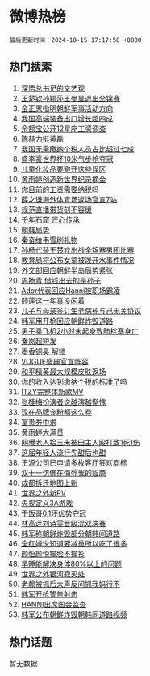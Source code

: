 # 微博热榜

`最后更新时间：2024-10-15 17:17:58 +0800`

## 热门搜索

1. [深悟总书记的文艺观](https://m.weibo.cn/search?containerid=100103type%3D1%26t%3D10%26q%3D%23%E6%B7%B1%E6%82%9F%E6%80%BB%E4%B9%A6%E8%AE%B0%E7%9A%84%E6%96%87%E8%89%BA%E8%A7%82%23&stream_entry_id=51&isnewpage=1&extparam=seat%3D1%26cate%3D10103%26q%3D%2523%25E6%25B7%25B1%25E6%2582%259F%25E6%2580%25BB%25E4%25B9%25A6%25E8%25AE%25B0%25E7%259A%2584%25E6%2596%2587%25E8%2589%25BA%25E8%25A7%2582%2523%26dgr%3D0%26filter_type%3Drealtimehot%26stream_entry_id%3D51%26c_type%3D51%26pos%3D0%26display_time%3D1728983877%26pre_seqid%3D17289838775880380707409)
1. [王楚钦孙颖莎王曼昱退出全锦赛](https://m.weibo.cn/search?containerid=100103type%3D1%26t%3D10%26q%3D%23%E7%8E%8B%E6%A5%9A%E9%92%A6%E5%AD%99%E9%A2%96%E8%8E%8E%E7%8E%8B%E6%9B%BC%E6%98%B1%E9%80%80%E5%87%BA%E5%85%A8%E9%94%A6%E8%B5%9B%23&stream_entry_id=31&isnewpage=1&extparam=seat%3D1%26cate%3D5001%26pos%3D0%26realpos%3D1%26stream_entry_id%3D31%26lcate%3D5001%26q%3D%2523%25E7%258E%258B%25E6%25A5%259A%25E9%2592%25A6%25E5%25AD%2599%25E9%25A2%2596%25E8%258E%258E%25E7%258E%258B%25E6%259B%25BC%25E6%2598%25B1%25E9%2580%2580%25E5%2587%25BA%25E5%2585%25A8%25E9%2594%25A6%25E8%25B5%259B%2523%26dgr%3D0%26filter_type%3Drealtimehot%26band_rank%3D1%26c_type%3D31%26flag%3D1%26display_time%3D1728983877%26pre_seqid%3D17289838775880380707409)
1. [金正恩指明朝鲜军事活动方向](https://m.weibo.cn/search?containerid=100103type%3D1%26t%3D10%26q%3D%23%E9%87%91%E6%AD%A3%E6%81%A9%E6%8C%87%E6%98%8E%E6%9C%9D%E9%B2%9C%E5%86%9B%E4%BA%8B%E6%B4%BB%E5%8A%A8%E6%96%B9%E5%90%91%23&stream_entry_id=31&isnewpage=1&extparam=seat%3D1%26cate%3D5001%26pos%3D1%26realpos%3D2%26stream_entry_id%3D31%26lcate%3D5001%26q%3D%2523%25E9%2587%2591%25E6%25AD%25A3%25E6%2581%25A9%25E6%258C%2587%25E6%2598%258E%25E6%259C%259D%25E9%25B2%259C%25E5%2586%259B%25E4%25BA%258B%25E6%25B4%25BB%25E5%258A%25A8%25E6%2596%25B9%25E5%2590%2591%2523%26dgr%3D0%26filter_type%3Drealtimehot%26band_rank%3D2%26c_type%3D31%26flag%3D0%26display_time%3D1728983877%26pre_seqid%3D17289838775880380707409)
1. [我国高端装备出口增长超四成](https://m.weibo.cn/search?containerid=100103type%3D1%26t%3D10%26q%3D%23%E6%88%91%E5%9B%BD%E9%AB%98%E7%AB%AF%E8%A3%85%E5%A4%87%E5%87%BA%E5%8F%A3%E5%A2%9E%E9%95%BF%E8%B6%85%E5%9B%9B%E6%88%90%23&stream_entry_id=31&isnewpage=1&extparam=seat%3D1%26cate%3D5001%26pos%3D2%26realpos%3D3%26stream_entry_id%3D31%26lcate%3D5001%26q%3D%2523%25E6%2588%2591%25E5%259B%25BD%25E9%25AB%2598%25E7%25AB%25AF%25E8%25A3%2585%25E5%25A4%2587%25E5%2587%25BA%25E5%258F%25A3%25E5%25A2%259E%25E9%2595%25BF%25E8%25B6%2585%25E5%259B%259B%25E6%2588%2590%2523%26dgr%3D0%26filter_type%3Drealtimehot%26band_rank%3D3%26c_type%3D31%26flag%3D1%26display_time%3D1728983877%26pre_seqid%3D17289838775880380707409)
1. [余额宝公开12星座工资调查](https://m.weibo.cn/search?containerid=100103type%3D1%26t%3D10%26q%3D%23%E4%BD%99%E9%A2%9D%E5%AE%9D%E5%85%AC%E5%BC%8012%E6%98%9F%E5%BA%A7%E5%B7%A5%E8%B5%84%E8%B0%83%E6%9F%A5%23&stream_entry_id=31&isnewpage=1&extparam=seat%3D1%26is_ad_pos%3D1%26cate%3D5001%26pos%3D3%26lcate%3D5001%26stream_entry_id%3D31%26topic_ad%3D1%26q%3D%2523%25E4%25BD%2599%25E9%25A2%259D%25E5%25AE%259D%25E5%2585%25AC%25E5%25BC%258012%25E6%2598%259F%25E5%25BA%25A7%25E5%25B7%25A5%25E8%25B5%2584%25E8%25B0%2583%25E6%259F%25A5%2523%26dgr%3D0%26filter_type%3Drealtimehot%26adid%3D258878%26c_type%3D31%26band_rank%3D4%26display_time%3D1728983877%26pre_seqid%3D17289838775880380707409)
1. [陈赫力挺黄磊](https://m.weibo.cn/search?containerid=100103type%3D1%26t%3D10%26q%3D%23%E9%99%88%E8%B5%AB%E5%8A%9B%E6%8C%BA%E9%BB%84%E7%A3%8A%23&stream_entry_id=31&isnewpage=1&extparam=seat%3D1%26cate%3D5001%26pos%3D4%26realpos%3D4%26stream_entry_id%3D31%26lcate%3D5001%26q%3D%2523%25E9%2599%2588%25E8%25B5%25AB%25E5%258A%259B%25E6%258C%25BA%25E9%25BB%2584%25E7%25A3%258A%2523%26dgr%3D0%26filter_type%3Drealtimehot%26band_rank%3D4%26c_type%3D31%26flag%3D1%26display_time%3D1728983877%26pre_seqid%3D17289838775880380707409)
1. [我国无需缴纳个税人员占比超过七成](https://m.weibo.cn/search?containerid=100103type%3D1%26t%3D10%26q%3D%23%E6%88%91%E5%9B%BD%E6%97%A0%E9%9C%80%E7%BC%B4%E7%BA%B3%E4%B8%AA%E7%A8%8E%E4%BA%BA%E5%91%98%E5%8D%A0%E6%AF%94%E8%B6%85%E8%BF%87%E4%B8%83%E6%88%90%23&stream_entry_id=31&isnewpage=1&extparam=seat%3D1%26cate%3D5001%26pos%3D5%26realpos%3D5%26stream_entry_id%3D31%26lcate%3D5001%26q%3D%2523%25E6%2588%2591%25E5%259B%25BD%25E6%2597%25A0%25E9%259C%2580%25E7%25BC%25B4%25E7%25BA%25B3%25E4%25B8%25AA%25E7%25A8%258E%25E4%25BA%25BA%25E5%2591%2598%25E5%258D%25A0%25E6%25AF%2594%25E8%25B6%2585%25E8%25BF%2587%25E4%25B8%2583%25E6%2588%2590%2523%26dgr%3D0%26filter_type%3Drealtimehot%26band_rank%3D5%26c_type%3D31%26flag%3D2%26display_time%3D1728983877%26pre_seqid%3D17289838775880380707409)
1. [盛李豪世界杯10米气步枪夺冠](https://m.weibo.cn/search?containerid=100103type%3D1%26t%3D10%26q%3D%23%E7%9B%9B%E6%9D%8E%E8%B1%AA%E4%B8%96%E7%95%8C%E6%9D%AF10%E7%B1%B3%E6%B0%94%E6%AD%A5%E6%9E%AA%E5%A4%BA%E5%86%A0%23&stream_entry_id=31&isnewpage=1&extparam=seat%3D1%26cate%3D5001%26pos%3D6%26realpos%3D6%26stream_entry_id%3D31%26lcate%3D5001%26q%3D%2523%25E7%259B%259B%25E6%259D%258E%25E8%25B1%25AA%25E4%25B8%2596%25E7%2595%258C%25E6%259D%25AF10%25E7%25B1%25B3%25E6%25B0%2594%25E6%25AD%25A5%25E6%259E%25AA%25E5%25A4%25BA%25E5%2586%25A0%2523%26dgr%3D0%26filter_type%3Drealtimehot%26band_rank%3D6%26c_type%3D31%26flag%3D1%26display_time%3D1728983877%26pre_seqid%3D17289838775880380707409)
1. [儿童化妆品要避开这些误区](https://m.weibo.cn/search?containerid=100103type%3D1%26t%3D10%26q%3D%23%E5%84%BF%E7%AB%A5%E5%8C%96%E5%A6%86%E5%93%81%E8%A6%81%E9%81%BF%E5%BC%80%E8%BF%99%E4%BA%9B%E8%AF%AF%E5%8C%BA%23&stream_entry_id=31&isnewpage=1&extparam=seat%3D1%26is_ad_pos%3D1%26cate%3D5001%26pos%3D7%26lcate%3D5001%26stream_entry_id%3D31%26q%3D%2523%25E5%2584%25BF%25E7%25AB%25A5%25E5%258C%2596%25E5%25A6%2586%25E5%2593%2581%25E8%25A6%2581%25E9%2581%25BF%25E5%25BC%2580%25E8%25BF%2599%25E4%25BA%259B%25E8%25AF%25AF%25E5%258C%25BA%2523%26dgr%3D0%26filter_type%3Drealtimehot%26adid%3D259216%26c_type%3D31%26band_rank%3D7%26display_time%3D1728983877%26pre_seqid%3D17289838775880380707409)
1. [黄雨婷创造新世界纪录摘金](https://m.weibo.cn/search?containerid=100103type%3D1%26t%3D10%26q%3D%23%E9%BB%84%E9%9B%A8%E5%A9%B7%E5%88%9B%E9%80%A0%E6%96%B0%E4%B8%96%E7%95%8C%E7%BA%AA%E5%BD%95%E6%91%98%E9%87%91%23&stream_entry_id=31&isnewpage=1&extparam=seat%3D1%26cate%3D5001%26pos%3D8%26realpos%3D7%26stream_entry_id%3D31%26lcate%3D5001%26q%3D%2523%25E9%25BB%2584%25E9%259B%25A8%25E5%25A9%25B7%25E5%2588%259B%25E9%2580%25A0%25E6%2596%25B0%25E4%25B8%2596%25E7%2595%258C%25E7%25BA%25AA%25E5%25BD%2595%25E6%2591%2598%25E9%2587%2591%2523%26dgr%3D0%26filter_type%3Drealtimehot%26band_rank%3D7%26c_type%3D31%26flag%3D0%26display_time%3D1728983877%26pre_seqid%3D17289838775880380707409)
1. [你目前的工资需要纳税吗](https://m.weibo.cn/search?containerid=100103type%3D1%26t%3D10%26q%3D%23%E4%BD%A0%E7%9B%AE%E5%89%8D%E7%9A%84%E5%B7%A5%E8%B5%84%E9%9C%80%E8%A6%81%E7%BA%B3%E7%A8%8E%E5%90%97%23&stream_entry_id=31&isnewpage=1&extparam=seat%3D1%26cate%3D5001%26pos%3D9%26realpos%3D8%26stream_entry_id%3D31%26lcate%3D5001%26q%3D%2523%25E4%25BD%25A0%25E7%259B%25AE%25E5%2589%258D%25E7%259A%2584%25E5%25B7%25A5%25E8%25B5%2584%25E9%259C%2580%25E8%25A6%2581%25E7%25BA%25B3%25E7%25A8%258E%25E5%2590%2597%2523%26dgr%3D0%26filter_type%3Drealtimehot%26band_rank%3D8%26c_type%3D31%26flag%3D1%26display_time%3D1728983877%26pre_seqid%3D17289838775880380707409)
1. [薛之谦海外体育场返场官宣7站](https://m.weibo.cn/search?containerid=100103type%3D1%26t%3D10%26q%3D%23%E8%96%9B%E4%B9%8B%E8%B0%A6%E6%B5%B7%E5%A4%96%E4%BD%93%E8%82%B2%E5%9C%BA%E8%BF%94%E5%9C%BA%E5%AE%98%E5%AE%A37%E7%AB%99%23&stream_entry_id=31&isnewpage=1&extparam=seat%3D1%26cate%3D5001%26pos%3D10%26realpos%3D9%26stream_entry_id%3D31%26lcate%3D5001%26q%3D%2523%25E8%2596%259B%25E4%25B9%258B%25E8%25B0%25A6%25E6%25B5%25B7%25E5%25A4%2596%25E4%25BD%2593%25E8%2582%25B2%25E5%259C%25BA%25E8%25BF%2594%25E5%259C%25BA%25E5%25AE%2598%25E5%25AE%25A37%25E7%25AB%2599%2523%26dgr%3D0%26filter_type%3Drealtimehot%26band_rank%3D9%26c_type%3D31%26flag%3D0%26display_time%3D1728983877%26pre_seqid%3D17289838775880380707409)
1. [规范直播带货刻不容缓](https://m.weibo.cn/search?containerid=100103type%3D1%26t%3D10%26q%3D%23%E8%A7%84%E8%8C%83%E7%9B%B4%E6%92%AD%E5%B8%A6%E8%B4%A7%E5%88%BB%E4%B8%8D%E5%AE%B9%E7%BC%93%23&stream_entry_id=31&isnewpage=1&extparam=seat%3D1%26cate%3D5001%26pos%3D11%26realpos%3D10%26stream_entry_id%3D31%26lcate%3D5001%26q%3D%2523%25E8%25A7%2584%25E8%258C%2583%25E7%259B%25B4%25E6%2592%25AD%25E5%25B8%25A6%25E8%25B4%25A7%25E5%2588%25BB%25E4%25B8%258D%25E5%25AE%25B9%25E7%25BC%2593%2523%26dgr%3D0%26filter_type%3Drealtimehot%26band_rank%3D10%26c_type%3D31%26flag%3D0%26display_time%3D1728983877%26pre_seqid%3D17289838775880380707409)
1. [千年石窟 匠心传承](https://m.weibo.cn/search?containerid=100103type%3D1%26t%3D10%26q%3D%23%E5%8D%83%E5%B9%B4%E7%9F%B3%E7%AA%9F+%E5%8C%A0%E5%BF%83%E4%BC%A0%E6%89%BF%23&stream_entry_id=31&isnewpage=1&extparam=seat%3D1%26cate%3D5001%26pos%3D12%26realpos%3D11%26stream_entry_id%3D31%26lcate%3D5001%26q%3D%2523%25E5%258D%2583%25E5%25B9%25B4%25E7%259F%25B3%25E7%25AA%259F%2520%25E5%258C%25A0%25E5%25BF%2583%25E4%25BC%25A0%25E6%2589%25BF%2523%26dgr%3D0%26filter_type%3Drealtimehot%26band_rank%3D11%26c_type%3D31%26flag%3D1%26display_time%3D1728983877%26pre_seqid%3D17289838775880380707409)
1. [朝韩局势](https://m.weibo.cn/search?containerid=100103type%3D1%26t%3D10%26q%3D%23%E6%9C%9D%E9%9F%A9%E5%B1%80%E5%8A%BF%23&stream_entry_id=31&isnewpage=1&extparam=seat%3D1%26cate%3D5001%26pos%3D13%26realpos%3D12%26stream_entry_id%3D31%26lcate%3D5001%26q%3D%2523%25E6%259C%259D%25E9%259F%25A9%25E5%25B1%2580%25E5%258A%25BF%2523%26dgr%3D0%26filter_type%3Drealtimehot%26band_rank%3D12%26c_type%3D31%26flag%3D1%26display_time%3D1728983877%26pre_seqid%3D17289838775880380707409)
1. [秦奋给韦雪刷礼物](https://m.weibo.cn/search?containerid=100103type%3D1%26t%3D10%26q%3D%23%E7%A7%A6%E5%A5%8B%E7%BB%99%E9%9F%A6%E9%9B%AA%E5%88%B7%E7%A4%BC%E7%89%A9%23&stream_entry_id=31&isnewpage=1&extparam=seat%3D1%26cate%3D5001%26pos%3D14%26realpos%3D13%26stream_entry_id%3D31%26lcate%3D5001%26q%3D%2523%25E7%25A7%25A6%25E5%25A5%258B%25E7%25BB%2599%25E9%259F%25A6%25E9%259B%25AA%25E5%2588%25B7%25E7%25A4%25BC%25E7%2589%25A9%2523%26dgr%3D0%26filter_type%3Drealtimehot%26band_rank%3D13%26c_type%3D31%26flag%3D2%26display_time%3D1728983877%26pre_seqid%3D17289838775880380707409)
1. [孙杨代替王楚钦出战全锦赛男团比赛](https://m.weibo.cn/search?containerid=100103type%3D1%26t%3D10%26q%3D%23%E5%AD%99%E6%9D%A8%E4%BB%A3%E6%9B%BF%E7%8E%8B%E6%A5%9A%E9%92%A6%E5%87%BA%E6%88%98%E5%85%A8%E9%94%A6%E8%B5%9B%E7%94%B7%E5%9B%A2%E6%AF%94%E8%B5%9B%23&stream_entry_id=31&isnewpage=1&extparam=seat%3D1%26cate%3D5001%26pos%3D15%26realpos%3D14%26stream_entry_id%3D31%26lcate%3D5001%26q%3D%2523%25E5%25AD%2599%25E6%259D%25A8%25E4%25BB%25A3%25E6%259B%25BF%25E7%258E%258B%25E6%25A5%259A%25E9%2592%25A6%25E5%2587%25BA%25E6%2588%2598%25E5%2585%25A8%25E9%2594%25A6%25E8%25B5%259B%25E7%2594%25B7%25E5%259B%25A2%25E6%25AF%2594%25E8%25B5%259B%2523%26dgr%3D0%26filter_type%3Drealtimehot%26band_rank%3D14%26c_type%3D31%26flag%3D1%26display_time%3D1728983877%26pre_seqid%3D17289838775880380707409)
1. [教育局将公布女童被泼开水事件情况](https://m.weibo.cn/search?containerid=100103type%3D1%26t%3D10%26q%3D%23%E6%95%99%E8%82%B2%E5%B1%80%E5%B0%86%E5%85%AC%E5%B8%83%E5%A5%B3%E7%AB%A5%E8%A2%AB%E6%B3%BC%E5%BC%80%E6%B0%B4%E4%BA%8B%E4%BB%B6%E6%83%85%E5%86%B5%23&stream_entry_id=31&isnewpage=1&extparam=seat%3D1%26cate%3D5001%26pos%3D16%26realpos%3D15%26stream_entry_id%3D31%26lcate%3D5001%26q%3D%2523%25E6%2595%2599%25E8%2582%25B2%25E5%25B1%2580%25E5%25B0%2586%25E5%2585%25AC%25E5%25B8%2583%25E5%25A5%25B3%25E7%25AB%25A5%25E8%25A2%25AB%25E6%25B3%25BC%25E5%25BC%2580%25E6%25B0%25B4%25E4%25BA%258B%25E4%25BB%25B6%25E6%2583%2585%25E5%2586%25B5%2523%26dgr%3D0%26filter_type%3Drealtimehot%26band_rank%3D15%26c_type%3D31%26flag%3D1%26display_time%3D1728983877%26pre_seqid%3D17289838775880380707409)
1. [外交部回应朝鲜半岛局势紧张](https://m.weibo.cn/search?containerid=100103type%3D1%26t%3D10%26q%3D%23%E5%A4%96%E4%BA%A4%E9%83%A8%E5%9B%9E%E5%BA%94%E6%9C%9D%E9%B2%9C%E5%8D%8A%E5%B2%9B%E5%B1%80%E5%8A%BF%E7%B4%A7%E5%BC%A0%23&stream_entry_id=31&isnewpage=1&extparam=seat%3D1%26cate%3D5001%26pos%3D17%26realpos%3D16%26stream_entry_id%3D31%26lcate%3D5001%26q%3D%2523%25E5%25A4%2596%25E4%25BA%25A4%25E9%2583%25A8%25E5%259B%259E%25E5%25BA%2594%25E6%259C%259D%25E9%25B2%259C%25E5%258D%258A%25E5%25B2%259B%25E5%25B1%2580%25E5%258A%25BF%25E7%25B4%25A7%25E5%25BC%25A0%2523%26dgr%3D0%26filter_type%3Drealtimehot%26band_rank%3D16%26c_type%3D31%26flag%3D1%26display_time%3D1728983877%26pre_seqid%3D17289838775880380707409)
1. [周扬青 借钱出去的是孙子](https://m.weibo.cn/search?containerid=100103type%3D1%26t%3D10%26q%3D%E5%91%A8%E6%89%AC%E9%9D%92+%E5%80%9F%E9%92%B1%E5%87%BA%E5%8E%BB%E7%9A%84%E6%98%AF%E5%AD%99%E5%AD%90&stream_entry_id=31&isnewpage=1&extparam=seat%3D1%26cate%3D5001%26pos%3D18%26realpos%3D17%26stream_entry_id%3D31%26lcate%3D5001%26q%3D%25E5%2591%25A8%25E6%2589%25AC%25E9%259D%2592%2520%25E5%2580%259F%25E9%2592%25B1%25E5%2587%25BA%25E5%258E%25BB%25E7%259A%2584%25E6%2598%25AF%25E5%25AD%2599%25E5%25AD%2590%26dgr%3D0%26filter_type%3Drealtimehot%26band_rank%3D17%26c_type%3D31%26flag%3D2%26display_time%3D1728983877%26pre_seqid%3D17289838775880380707409)
1. [Ador代表回应Hanni被职场霸凌](https://m.weibo.cn/search?containerid=100103type%3D1%26t%3D10%26q%3D%23Ador%E4%BB%A3%E8%A1%A8%E5%9B%9E%E5%BA%94Hanni%E8%A2%AB%E8%81%8C%E5%9C%BA%E9%9C%B8%E5%87%8C%23&stream_entry_id=31&isnewpage=1&extparam=seat%3D1%26cate%3D5001%26pos%3D19%26realpos%3D18%26stream_entry_id%3D31%26lcate%3D5001%26q%3D%2523Ador%25E4%25BB%25A3%25E8%25A1%25A8%25E5%259B%259E%25E5%25BA%2594Hanni%25E8%25A2%25AB%25E8%2581%258C%25E5%259C%25BA%25E9%259C%25B8%25E5%2587%258C%2523%26dgr%3D0%26filter_type%3Drealtimehot%26band_rank%3D18%26c_type%3D31%26flag%3D1%26display_time%3D1728983877%26pre_seqid%3D17289838775880380707409)
1. [颐莲这一年真没闲着](https://m.weibo.cn/search?containerid=100103type%3D1%26t%3D10%26q%3D%23%E9%A2%90%E8%8E%B2%E8%BF%99%E4%B8%80%E5%B9%B4%E7%9C%9F%E6%B2%A1%E9%97%B2%E7%9D%80%23&stream_entry_id=31&isnewpage=1&extparam=seat%3D1%26cate%3D5001%26pos%3D20%26realpos%3D19%26stream_entry_id%3D31%26lcate%3D5001%26adid%3D259031%26q%3D%2523%25E9%25A2%2590%25E8%258E%25B2%25E8%25BF%2599%25E4%25B8%2580%25E5%25B9%25B4%25E7%259C%259F%25E6%25B2%25A1%25E9%2597%25B2%25E7%259D%2580%2523%26dgr%3D0%26filter_type%3Drealtimehot%26band_rank%3D19%26c_type%3D31%26flag%3D0%26display_time%3D1728983877%26pre_seqid%3D17289838775880380707409)
1. [儿子与母亲签订生老病死与己无关协议](https://m.weibo.cn/search?containerid=100103type%3D1%26t%3D10%26q%3D%23%E5%84%BF%E5%AD%90%E4%B8%8E%E6%AF%8D%E4%BA%B2%E7%AD%BE%E8%AE%A2%E7%94%9F%E8%80%81%E7%97%85%E6%AD%BB%E4%B8%8E%E5%B7%B1%E6%97%A0%E5%85%B3%E5%8D%8F%E8%AE%AE%23&stream_entry_id=31&isnewpage=1&extparam=seat%3D1%26cate%3D5001%26pos%3D21%26realpos%3D20%26stream_entry_id%3D31%26lcate%3D5001%26q%3D%2523%25E5%2584%25BF%25E5%25AD%2590%25E4%25B8%258E%25E6%25AF%258D%25E4%25BA%25B2%25E7%25AD%25BE%25E8%25AE%25A2%25E7%2594%259F%25E8%2580%2581%25E7%2597%2585%25E6%25AD%25BB%25E4%25B8%258E%25E5%25B7%25B1%25E6%2597%25A0%25E5%2585%25B3%25E5%258D%258F%25E8%25AE%25AE%2523%26dgr%3D0%26filter_type%3Drealtimehot%26band_rank%3D20%26c_type%3D31%26flag%3D1%26display_time%3D1728983877%26pre_seqid%3D17289838775880380707409)
1. [韩军用开枪回应朝鲜炸毁道路](https://m.weibo.cn/search?containerid=100103type%3D1%26t%3D10%26q%3D%23%E9%9F%A9%E5%86%9B%E7%94%A8%E5%BC%80%E6%9E%AA%E5%9B%9E%E5%BA%94%E6%9C%9D%E9%B2%9C%E7%82%B8%E6%AF%81%E9%81%93%E8%B7%AF%23&stream_entry_id=31&isnewpage=1&extparam=seat%3D1%26cate%3D5001%26pos%3D22%26realpos%3D21%26stream_entry_id%3D31%26lcate%3D5001%26q%3D%2523%25E9%259F%25A9%25E5%2586%259B%25E7%2594%25A8%25E5%25BC%2580%25E6%259E%25AA%25E5%259B%259E%25E5%25BA%2594%25E6%259C%259D%25E9%25B2%259C%25E7%2582%25B8%25E6%25AF%2581%25E9%2581%2593%25E8%25B7%25AF%2523%26dgr%3D0%26filter_type%3Drealtimehot%26band_rank%3D21%26c_type%3D31%26flag%3D0%26display_time%3D1728983877%26pre_seqid%3D17289838775880380707409)
1. [男子乘飞机2小时未起身致肺栓塞身亡](https://m.weibo.cn/search?containerid=100103type%3D1%26t%3D10%26q%3D%23%E7%94%B7%E5%AD%90%E4%B9%98%E9%A3%9E%E6%9C%BA2%E5%B0%8F%E6%97%B6%E6%9C%AA%E8%B5%B7%E8%BA%AB%E8%87%B4%E8%82%BA%E6%A0%93%E5%A1%9E%E8%BA%AB%E4%BA%A1%23&stream_entry_id=31&isnewpage=1&extparam=seat%3D1%26cate%3D5001%26pos%3D23%26realpos%3D22%26stream_entry_id%3D31%26lcate%3D5001%26q%3D%2523%25E7%2594%25B7%25E5%25AD%2590%25E4%25B9%2598%25E9%25A3%259E%25E6%259C%25BA2%25E5%25B0%258F%25E6%2597%25B6%25E6%259C%25AA%25E8%25B5%25B7%25E8%25BA%25AB%25E8%2587%25B4%25E8%2582%25BA%25E6%25A0%2593%25E5%25A1%259E%25E8%25BA%25AB%25E4%25BA%25A1%2523%26dgr%3D0%26filter_type%3Drealtimehot%26band_rank%3D22%26c_type%3D31%26flag%3D0%26display_time%3D1728983877%26pre_seqid%3D17289838775880380707409)
1. [秦岚超短发](https://m.weibo.cn/search?containerid=100103type%3D1%26t%3D10%26q%3D%23%E7%A7%A6%E5%B2%9A%E8%B6%85%E7%9F%AD%E5%8F%91%23&stream_entry_id=31&isnewpage=1&extparam=seat%3D1%26cate%3D5001%26pos%3D24%26realpos%3D23%26stream_entry_id%3D31%26lcate%3D5001%26q%3D%2523%25E7%25A7%25A6%25E5%25B2%259A%25E8%25B6%2585%25E7%259F%25AD%25E5%258F%2591%2523%26dgr%3D0%26filter_type%3Drealtimehot%26band_rank%3D23%26c_type%3D31%26flag%3D2%26display_time%3D1728983877%26pre_seqid%3D17289838775880380707409)
1. [墨香铜臭 解锁](https://m.weibo.cn/search?containerid=100103type%3D1%26t%3D10%26q%3D%E5%A2%A8%E9%A6%99%E9%93%9C%E8%87%AD+%E8%A7%A3%E9%94%81&stream_entry_id=31&isnewpage=1&extparam=seat%3D1%26cate%3D5001%26pos%3D25%26realpos%3D24%26stream_entry_id%3D31%26lcate%3D5001%26q%3D%25E5%25A2%25A8%25E9%25A6%2599%25E9%2593%259C%25E8%2587%25AD%2520%25E8%25A7%25A3%25E9%2594%2581%26dgr%3D0%26filter_type%3Drealtimehot%26band_rank%3D24%26c_type%3D31%26flag%3D0%26display_time%3D1728983877%26pre_seqid%3D17289838775880380707409)
1. [VOGUE盛典官宣阵容](https://m.weibo.cn/search?containerid=100103type%3D1%26t%3D10%26q%3D%23VOGUE%E7%9B%9B%E5%85%B8%E5%AE%98%E5%AE%A3%E9%98%B5%E5%AE%B9%23&stream_entry_id=31&isnewpage=1&extparam=seat%3D1%26cate%3D5001%26pos%3D26%26realpos%3D25%26stream_entry_id%3D31%26lcate%3D5001%26q%3D%2523VOGUE%25E7%259B%259B%25E5%2585%25B8%25E5%25AE%2598%25E5%25AE%25A3%25E9%2598%25B5%25E5%25AE%25B9%2523%26dgr%3D0%26filter_type%3Drealtimehot%26band_rank%3D25%26c_type%3D31%26flag%3D0%26display_time%3D1728983877%26pre_seqid%3D17289838775880380707409)
1. [和平精英最大规模皮肤返场](https://m.weibo.cn/search?containerid=100103type%3D1%26t%3D10%26q%3D%23%E5%92%8C%E5%B9%B3%E7%B2%BE%E8%8B%B1%E6%9C%80%E5%A4%A7%E8%A7%84%E6%A8%A1%E7%9A%AE%E8%82%A4%E8%BF%94%E5%9C%BA%23&stream_entry_id=31&isnewpage=1&extparam=seat%3D1%26cate%3D5001%26pos%3D27%26realpos%3D26%26stream_entry_id%3D31%26lcate%3D5001%26adid%3D259022%26q%3D%2523%25E5%2592%258C%25E5%25B9%25B3%25E7%25B2%25BE%25E8%258B%25B1%25E6%259C%2580%25E5%25A4%25A7%25E8%25A7%2584%25E6%25A8%25A1%25E7%259A%25AE%25E8%2582%25A4%25E8%25BF%2594%25E5%259C%25BA%2523%26dgr%3D0%26filter_type%3Drealtimehot%26band_rank%3D26%26c_type%3D31%26flag%3D0%26display_time%3D1728983877%26pre_seqid%3D17289838775880380707409)
1. [你的收入达到缴纳个税的标准了吗](https://m.weibo.cn/search?containerid=100103type%3D1%26t%3D10%26q%3D%23%E4%BD%A0%E7%9A%84%E6%94%B6%E5%85%A5%E8%BE%BE%E5%88%B0%E7%BC%B4%E7%BA%B3%E4%B8%AA%E7%A8%8E%E7%9A%84%E6%A0%87%E5%87%86%E4%BA%86%E5%90%97%23&stream_entry_id=31&isnewpage=1&extparam=seat%3D1%26cate%3D5001%26pos%3D28%26realpos%3D27%26stream_entry_id%3D31%26lcate%3D5001%26q%3D%2523%25E4%25BD%25A0%25E7%259A%2584%25E6%2594%25B6%25E5%2585%25A5%25E8%25BE%25BE%25E5%2588%25B0%25E7%25BC%25B4%25E7%25BA%25B3%25E4%25B8%25AA%25E7%25A8%258E%25E7%259A%2584%25E6%25A0%2587%25E5%2587%2586%25E4%25BA%2586%25E5%2590%2597%2523%26dgr%3D0%26filter_type%3Drealtimehot%26band_rank%3D27%26c_type%3D31%26flag%3D0%26display_time%3D1728983877%26pre_seqid%3D17289838775880380707409)
1. [ITZY完整体新歌MV](https://m.weibo.cn/search?containerid=100103type%3D1%26t%3D10%26q%3D%23ITZY%E5%AE%8C%E6%95%B4%E4%BD%93%E6%96%B0%E6%AD%8CMV%23&stream_entry_id=31&isnewpage=1&extparam=seat%3D1%26cate%3D5001%26pos%3D29%26realpos%3D28%26stream_entry_id%3D31%26lcate%3D5001%26q%3D%2523ITZY%25E5%25AE%258C%25E6%2595%25B4%25E4%25BD%2593%25E6%2596%25B0%25E6%25AD%258CMV%2523%26dgr%3D0%26filter_type%3Drealtimehot%26band_rank%3D28%26c_type%3D31%26flag%3D1%26display_time%3D1728983877%26pre_seqid%3D17289838775880380707409)
1. [张桂梅扮演者说越演越惭愧](https://m.weibo.cn/search?containerid=100103type%3D1%26t%3D10%26q%3D%23%E5%BC%A0%E6%A1%82%E6%A2%85%E6%89%AE%E6%BC%94%E8%80%85%E8%AF%B4%E8%B6%8A%E6%BC%94%E8%B6%8A%E6%83%AD%E6%84%A7%23&stream_entry_id=31&isnewpage=1&extparam=seat%3D1%26cate%3D5001%26pos%3D30%26realpos%3D29%26stream_entry_id%3D31%26lcate%3D5001%26q%3D%2523%25E5%25BC%25A0%25E6%25A1%2582%25E6%25A2%2585%25E6%2589%25AE%25E6%25BC%2594%25E8%2580%2585%25E8%25AF%25B4%25E8%25B6%258A%25E6%25BC%2594%25E8%25B6%258A%25E6%2583%25AD%25E6%2584%25A7%2523%26dgr%3D0%26filter_type%3Drealtimehot%26band_rank%3D29%26c_type%3D31%26flag%3D0%26display_time%3D1728983877%26pre_seqid%3D17289838775880380707409)
1. [现在品牌宠粉都这么卷](https://m.weibo.cn/search?containerid=100103type%3D1%26t%3D10%26q%3D%23%E7%8E%B0%E5%9C%A8%E5%93%81%E7%89%8C%E5%AE%A0%E7%B2%89%E9%83%BD%E8%BF%99%E4%B9%88%E5%8D%B7%23&stream_entry_id=31&isnewpage=1&extparam=seat%3D1%26cate%3D5001%26pos%3D31%26realpos%3D30%26stream_entry_id%3D31%26lcate%3D5001%26adid%3D258901%26q%3D%2523%25E7%258E%25B0%25E5%259C%25A8%25E5%2593%2581%25E7%2589%258C%25E5%25AE%25A0%25E7%25B2%2589%25E9%2583%25BD%25E8%25BF%2599%25E4%25B9%2588%25E5%258D%25B7%2523%26dgr%3D0%26filter_type%3Drealtimehot%26band_rank%3D30%26c_type%3D31%26flag%3D0%26display_time%3D1728983877%26pre_seqid%3D17289838775880380707409)
1. [富贵券中求](https://m.weibo.cn/search?containerid=100103type%3D1%26t%3D10%26q%3D%23%E5%AF%8C%E8%B4%B5%E5%88%B8%E4%B8%AD%E6%B1%82%23&stream_entry_id=31&isnewpage=1&extparam=seat%3D1%26cate%3D5001%26pos%3D32%26realpos%3D31%26stream_entry_id%3D31%26lcate%3D5001%26adid%3D259205%26q%3D%2523%25E5%25AF%258C%25E8%25B4%25B5%25E5%2588%25B8%25E4%25B8%25AD%25E6%25B1%2582%2523%26dgr%3D0%26filter_type%3Drealtimehot%26band_rank%3D31%26c_type%3D31%26flag%3D0%26display_time%3D1728983877%26pre_seqid%3D17289838775880380707409)
1. [黄雨婷大满贯](https://m.weibo.cn/search?containerid=100103type%3D1%26t%3D10%26q%3D%23%E9%BB%84%E9%9B%A8%E5%A9%B7%E5%A4%A7%E6%BB%A1%E8%B4%AF%23&stream_entry_id=31&isnewpage=1&extparam=seat%3D1%26cate%3D5001%26pos%3D33%26realpos%3D32%26stream_entry_id%3D31%26lcate%3D5001%26q%3D%2523%25E9%25BB%2584%25E9%259B%25A8%25E5%25A9%25B7%25E5%25A4%25A7%25E6%25BB%25A1%25E8%25B4%25AF%2523%26dgr%3D0%26filter_type%3Drealtimehot%26band_rank%3D32%26c_type%3D31%26flag%3D0%26display_time%3D1728983877%26pre_seqid%3D17289838775880380707409)
1. [网曝老人拾玉米被田主人殴打致1死1伤](https://m.weibo.cn/search?containerid=100103type%3D1%26t%3D10%26q%3D%23%E7%BD%91%E6%9B%9D%E8%80%81%E4%BA%BA%E6%8B%BE%E7%8E%89%E7%B1%B3%E8%A2%AB%E7%94%B0%E4%B8%BB%E4%BA%BA%E6%AE%B4%E6%89%93%E8%87%B41%E6%AD%BB1%E4%BC%A4%23&stream_entry_id=31&isnewpage=1&extparam=seat%3D1%26cate%3D5001%26pos%3D34%26realpos%3D33%26stream_entry_id%3D31%26lcate%3D5001%26q%3D%2523%25E7%25BD%2591%25E6%259B%259D%25E8%2580%2581%25E4%25BA%25BA%25E6%258B%25BE%25E7%258E%2589%25E7%25B1%25B3%25E8%25A2%25AB%25E7%2594%25B0%25E4%25B8%25BB%25E4%25BA%25BA%25E6%25AE%25B4%25E6%2589%2593%25E8%2587%25B41%25E6%25AD%25BB1%25E4%25BC%25A4%2523%26dgr%3D0%26filter_type%3Drealtimehot%26band_rank%3D33%26c_type%3D31%26flag%3D0%26display_time%3D1728983877%26pre_seqid%3D17289838775880380707409)
1. [这届年轻人流行先甜后也甜](https://m.weibo.cn/search?containerid=100103type%3D1%26t%3D10%26q%3D%23%E8%BF%99%E5%B1%8A%E5%B9%B4%E8%BD%BB%E4%BA%BA%E6%B5%81%E8%A1%8C%E5%85%88%E7%94%9C%E5%90%8E%E4%B9%9F%E7%94%9C%23&stream_entry_id=31&isnewpage=1&extparam=seat%3D1%26cate%3D5001%26pos%3D35%26realpos%3D34%26stream_entry_id%3D31%26lcate%3D5001%26adid%3D259214%26q%3D%2523%25E8%25BF%2599%25E5%25B1%258A%25E5%25B9%25B4%25E8%25BD%25BB%25E4%25BA%25BA%25E6%25B5%2581%25E8%25A1%258C%25E5%2585%2588%25E7%2594%259C%25E5%2590%258E%25E4%25B9%259F%25E7%2594%259C%2523%26dgr%3D0%26filter_type%3Drealtimehot%26band_rank%3D34%26c_type%3D31%26flag%3D0%26display_time%3D1728983877%26pre_seqid%3D17289838775880380707409)
1. [王源公司已申请多枚客厅狂欢商标](https://m.weibo.cn/search?containerid=100103type%3D1%26t%3D10%26q%3D%23%E7%8E%8B%E6%BA%90%E5%85%AC%E5%8F%B8%E5%B7%B2%E7%94%B3%E8%AF%B7%E5%A4%9A%E6%9E%9A%E5%AE%A2%E5%8E%85%E7%8B%82%E6%AC%A2%E5%95%86%E6%A0%87%23&stream_entry_id=31&isnewpage=1&extparam=seat%3D1%26cate%3D5001%26pos%3D36%26realpos%3D35%26stream_entry_id%3D31%26lcate%3D5001%26q%3D%2523%25E7%258E%258B%25E6%25BA%2590%25E5%2585%25AC%25E5%258F%25B8%25E5%25B7%25B2%25E7%2594%25B3%25E8%25AF%25B7%25E5%25A4%259A%25E6%259E%259A%25E5%25AE%25A2%25E5%258E%2585%25E7%258B%2582%25E6%25AC%25A2%25E5%2595%2586%25E6%25A0%2587%2523%26dgr%3D0%26filter_type%3Drealtimehot%26band_rank%3D35%26c_type%3D31%26flag%3D0%26display_time%3D1728983877%26pre_seqid%3D17289838775880380707409)
1. [双十一仿佛在侮辱我的智商](https://m.weibo.cn/search?containerid=100103type%3D1%26t%3D10%26q%3D%23%E5%8F%8C%E5%8D%81%E4%B8%80%E4%BB%BF%E4%BD%9B%E5%9C%A8%E4%BE%AE%E8%BE%B1%E6%88%91%E7%9A%84%E6%99%BA%E5%95%86%23&stream_entry_id=31&isnewpage=1&extparam=seat%3D1%26cate%3D5001%26pos%3D37%26realpos%3D36%26stream_entry_id%3D31%26lcate%3D5001%26q%3D%2523%25E5%258F%258C%25E5%258D%2581%25E4%25B8%2580%25E4%25BB%25BF%25E4%25BD%259B%25E5%259C%25A8%25E4%25BE%25AE%25E8%25BE%25B1%25E6%2588%2591%25E7%259A%2584%25E6%2599%25BA%25E5%2595%2586%2523%26dgr%3D0%26filter_type%3Drealtimehot%26band_rank%3D36%26c_type%3D31%26flag%3D0%26display_time%3D1728983877%26pre_seqid%3D17289838775880380707409)
1. [成都拆迁地图上新](https://m.weibo.cn/search?containerid=100103type%3D1%26t%3D10%26q%3D%23%E6%88%90%E9%83%BD%E6%8B%86%E8%BF%81%E5%9C%B0%E5%9B%BE%E4%B8%8A%E6%96%B0%23&stream_entry_id=31&isnewpage=1&extparam=seat%3D1%26cate%3D5001%26pos%3D38%26realpos%3D37%26stream_entry_id%3D31%26lcate%3D5001%26q%3D%2523%25E6%2588%2590%25E9%2583%25BD%25E6%258B%2586%25E8%25BF%2581%25E5%259C%25B0%25E5%259B%25BE%25E4%25B8%258A%25E6%2596%25B0%2523%26dgr%3D0%26filter_type%3Drealtimehot%26band_rank%3D37%26c_type%3D31%26flag%3D1%26display_time%3D1728983877%26pre_seqid%3D17289838775880380707409)
1. [世界之外新PV](https://m.weibo.cn/search?containerid=100103type%3D1%26t%3D10%26q%3D%E4%B8%96%E7%95%8C%E4%B9%8B%E5%A4%96%E6%96%B0PV&stream_entry_id=31&isnewpage=1&extparam=seat%3D1%26cate%3D5001%26pos%3D39%26realpos%3D38%26stream_entry_id%3D31%26lcate%3D5001%26q%3D%25E4%25B8%2596%25E7%2595%258C%25E4%25B9%258B%25E5%25A4%2596%25E6%2596%25B0PV%26dgr%3D0%26filter_type%3Drealtimehot%26band_rank%3D38%26c_type%3D31%26flag%3D1%26display_time%3D1728983877%26pre_seqid%3D17289838775880380707409)
1. [央视定义3A游戏](https://m.weibo.cn/search?containerid=100103type%3D1%26t%3D10%26q%3D%23%E5%A4%AE%E8%A7%86%E5%AE%9A%E4%B9%893A%E6%B8%B8%E6%88%8F%23&stream_entry_id=31&isnewpage=1&extparam=seat%3D1%26cate%3D5001%26pos%3D40%26realpos%3D39%26stream_entry_id%3D31%26lcate%3D5001%26q%3D%2523%25E5%25A4%25AE%25E8%25A7%2586%25E5%25AE%259A%25E4%25B9%25893A%25E6%25B8%25B8%25E6%2588%258F%2523%26dgr%3D0%26filter_type%3Drealtimehot%26band_rank%3D39%26c_type%3D31%26flag%3D1%26display_time%3D1728983877%26pre_seqid%3D17289838775880380707409)
1. [干饭哥0.1环优势夺冠](https://m.weibo.cn/search?containerid=100103type%3D1%26t%3D10%26q%3D%23%E5%B9%B2%E9%A5%AD%E5%93%A50.1%E7%8E%AF%E4%BC%98%E5%8A%BF%E5%A4%BA%E5%86%A0%23&stream_entry_id=31&isnewpage=1&extparam=seat%3D1%26cate%3D5001%26pos%3D41%26realpos%3D40%26stream_entry_id%3D31%26lcate%3D5001%26q%3D%2523%25E5%25B9%25B2%25E9%25A5%25AD%25E5%2593%25A50.1%25E7%258E%25AF%25E4%25BC%2598%25E5%258A%25BF%25E5%25A4%25BA%25E5%2586%25A0%2523%26dgr%3D0%26filter_type%3Drealtimehot%26band_rank%3D40%26c_type%3D31%26flag%3D1%26display_time%3D1728983877%26pre_seqid%3D17289838775880380707409)
1. [林高远刘诗雯晋级混双决赛](https://m.weibo.cn/search?containerid=100103type%3D1%26t%3D10%26q%3D%23%E6%9E%97%E9%AB%98%E8%BF%9C%E5%88%98%E8%AF%97%E9%9B%AF%E6%99%8B%E7%BA%A7%E6%B7%B7%E5%8F%8C%E5%86%B3%E8%B5%9B%23&stream_entry_id=31&isnewpage=1&extparam=seat%3D1%26cate%3D5001%26pos%3D42%26realpos%3D41%26stream_entry_id%3D31%26lcate%3D5001%26q%3D%2523%25E6%259E%2597%25E9%25AB%2598%25E8%25BF%259C%25E5%2588%2598%25E8%25AF%2597%25E9%259B%25AF%25E6%2599%258B%25E7%25BA%25A7%25E6%25B7%25B7%25E5%258F%258C%25E5%2586%25B3%25E8%25B5%259B%2523%26dgr%3D0%26filter_type%3Drealtimehot%26band_rank%3D41%26c_type%3D31%26flag%3D1%26display_time%3D1728983877%26pre_seqid%3D17289838775880380707409)
1. [韩军称朝鲜炸毁部分朝韩间道路](https://m.weibo.cn/search?containerid=100103type%3D1%26t%3D10%26q%3D%23%E9%9F%A9%E5%86%9B%E7%A7%B0%E6%9C%9D%E9%B2%9C%E7%82%B8%E6%AF%81%E9%83%A8%E5%88%86%E6%9C%9D%E9%9F%A9%E9%97%B4%E9%81%93%E8%B7%AF%23&stream_entry_id=31&isnewpage=1&extparam=seat%3D1%26cate%3D5001%26pos%3D43%26realpos%3D42%26stream_entry_id%3D31%26lcate%3D5001%26q%3D%2523%25E9%259F%25A9%25E5%2586%259B%25E7%25A7%25B0%25E6%259C%259D%25E9%25B2%259C%25E7%2582%25B8%25E6%25AF%2581%25E9%2583%25A8%25E5%2588%2586%25E6%259C%259D%25E9%259F%25A9%25E9%2597%25B4%25E9%2581%2593%25E8%25B7%25AF%2523%26dgr%3D0%26filter_type%3Drealtimehot%26band_rank%3D42%26c_type%3D31%26flag%3D0%26display_time%3D1728983877%26pre_seqid%3D17289838775880380707409)
1. [全红婵说知道要减重所以吃了很多](https://m.weibo.cn/search?containerid=100103type%3D1%26t%3D10%26q%3D%23%E5%85%A8%E7%BA%A2%E5%A9%B5%E8%AF%B4%E7%9F%A5%E9%81%93%E8%A6%81%E5%87%8F%E9%87%8D%E6%89%80%E4%BB%A5%E5%90%83%E4%BA%86%E5%BE%88%E5%A4%9A%23&stream_entry_id=31&isnewpage=1&extparam=seat%3D1%26cate%3D5001%26pos%3D44%26realpos%3D43%26stream_entry_id%3D31%26lcate%3D5001%26q%3D%2523%25E5%2585%25A8%25E7%25BA%25A2%25E5%25A9%25B5%25E8%25AF%25B4%25E7%259F%25A5%25E9%2581%2593%25E8%25A6%2581%25E5%2587%258F%25E9%2587%258D%25E6%2589%2580%25E4%25BB%25A5%25E5%2590%2583%25E4%25BA%2586%25E5%25BE%2588%25E5%25A4%259A%2523%26dgr%3D0%26filter_type%3Drealtimehot%26band_rank%3D43%26c_type%3D31%26flag%3D1%26display_time%3D1728983877%26pre_seqid%3D17289838775880380707409)
1. [颜怡颜悦撞脸不撞衫](https://m.weibo.cn/search?containerid=100103type%3D1%26t%3D10%26q%3D%E9%A2%9C%E6%80%A1%E9%A2%9C%E6%82%A6%E6%92%9E%E8%84%B8%E4%B8%8D%E6%92%9E%E8%A1%AB&stream_entry_id=31&isnewpage=1&extparam=seat%3D1%26cate%3D5001%26pos%3D45%26realpos%3D44%26stream_entry_id%3D31%26lcate%3D5001%26adid%3D259220%26q%3D%25E9%25A2%259C%25E6%2580%25A1%25E9%25A2%259C%25E6%2582%25A6%25E6%2592%259E%25E8%2584%25B8%25E4%25B8%258D%25E6%2592%259E%25E8%25A1%25AB%26dgr%3D0%26filter_type%3Drealtimehot%26band_rank%3D44%26c_type%3D31%26flag%3D0%26display_time%3D1728983877%26pre_seqid%3D17289838775880380707409)
1. [早睡能解决身体80%以上的问题](https://m.weibo.cn/search?containerid=100103type%3D1%26t%3D10%26q%3D%E6%97%A9%E7%9D%A1%E8%83%BD%E8%A7%A3%E5%86%B3%E8%BA%AB%E4%BD%9380%25%E4%BB%A5%E4%B8%8A%E7%9A%84%E9%97%AE%E9%A2%98&stream_entry_id=31&isnewpage=1&extparam=seat%3D1%26cate%3D5001%26pos%3D46%26realpos%3D45%26stream_entry_id%3D31%26lcate%3D5001%26q%3D%25E6%2597%25A9%25E7%259D%25A1%25E8%2583%25BD%25E8%25A7%25A3%25E5%2586%25B3%25E8%25BA%25AB%25E4%25BD%259380%2525%25E4%25BB%25A5%25E4%25B8%258A%25E7%259A%2584%25E9%2597%25AE%25E9%25A2%2598%26dgr%3D0%26filter_type%3Drealtimehot%26band_rank%3D45%26c_type%3D31%26flag%3D0%26display_time%3D1728983877%26pre_seqid%3D17289838775880380707409)
1. [世界之外银河寂灭处](https://m.weibo.cn/search?containerid=100103type%3D1%26t%3D10%26q%3D%23%E4%B8%96%E7%95%8C%E4%B9%8B%E5%A4%96%E9%93%B6%E6%B2%B3%E5%AF%82%E7%81%AD%E5%A4%84%23&stream_entry_id=31&isnewpage=1&extparam=seat%3D1%26cate%3D5001%26pos%3D47%26realpos%3D46%26stream_entry_id%3D31%26lcate%3D5001%26q%3D%2523%25E4%25B8%2596%25E7%2595%258C%25E4%25B9%258B%25E5%25A4%2596%25E9%2593%25B6%25E6%25B2%25B3%25E5%25AF%2582%25E7%2581%25AD%25E5%25A4%2584%2523%26dgr%3D0%26filter_type%3Drealtimehot%26band_rank%3D46%26c_type%3D31%26flag%3D1%26display_time%3D1728983877%26pre_seqid%3D17289838775880380707409)
1. [老赖被抓后大声反问抓我妈行不](https://m.weibo.cn/search?containerid=100103type%3D1%26t%3D10%26q%3D%23%E8%80%81%E8%B5%96%E8%A2%AB%E6%8A%93%E5%90%8E%E5%A4%A7%E5%A3%B0%E5%8F%8D%E9%97%AE%E6%8A%93%E6%88%91%E5%A6%88%E8%A1%8C%E4%B8%8D%23&stream_entry_id=31&isnewpage=1&extparam=seat%3D1%26cate%3D5001%26pos%3D48%26realpos%3D47%26stream_entry_id%3D31%26lcate%3D5001%26q%3D%2523%25E8%2580%2581%25E8%25B5%2596%25E8%25A2%25AB%25E6%258A%2593%25E5%2590%258E%25E5%25A4%25A7%25E5%25A3%25B0%25E5%258F%258D%25E9%2597%25AE%25E6%258A%2593%25E6%2588%2591%25E5%25A6%2588%25E8%25A1%258C%25E4%25B8%258D%2523%26dgr%3D0%26filter_type%3Drealtimehot%26band_rank%3D47%26c_type%3D31%26flag%3D1%26display_time%3D1728983877%26pre_seqid%3D17289838775880380707409)
1. [韩军开枪警告射击](https://m.weibo.cn/search?containerid=100103type%3D1%26t%3D10%26q%3D%23%E9%9F%A9%E5%86%9B%E5%BC%80%E6%9E%AA%E8%AD%A6%E5%91%8A%E5%B0%84%E5%87%BB%23&stream_entry_id=31&isnewpage=1&extparam=seat%3D1%26cate%3D5001%26pos%3D49%26realpos%3D48%26stream_entry_id%3D31%26lcate%3D5001%26q%3D%2523%25E9%259F%25A9%25E5%2586%259B%25E5%25BC%2580%25E6%259E%25AA%25E8%25AD%25A6%25E5%2591%258A%25E5%25B0%2584%25E5%2587%25BB%2523%26dgr%3D0%26filter_type%3Drealtimehot%26band_rank%3D48%26c_type%3D31%26flag%3D0%26display_time%3D1728983877%26pre_seqid%3D17289838775880380707409)
1. [HANNI出席国会监查](https://m.weibo.cn/search?containerid=100103type%3D1%26t%3D10%26q%3D%23HANNI%E5%87%BA%E5%B8%AD%E5%9B%BD%E4%BC%9A%E7%9B%91%E6%9F%A5%23&stream_entry_id=31&isnewpage=1&extparam=seat%3D1%26cate%3D5001%26pos%3D50%26realpos%3D49%26stream_entry_id%3D31%26lcate%3D5001%26q%3D%2523HANNI%25E5%2587%25BA%25E5%25B8%25AD%25E5%259B%25BD%25E4%25BC%259A%25E7%259B%2591%25E6%259F%25A5%2523%26dgr%3D0%26filter_type%3Drealtimehot%26band_rank%3D49%26c_type%3D31%26flag%3D0%26display_time%3D1728983877%26pre_seqid%3D17289838775880380707409)
1. [韩军公布朝鲜炸毁朝韩间道路视频](https://m.weibo.cn/search?containerid=100103type%3D1%26t%3D10%26q%3D%23%E9%9F%A9%E5%86%9B%E5%85%AC%E5%B8%83%E6%9C%9D%E9%B2%9C%E7%82%B8%E6%AF%81%E6%9C%9D%E9%9F%A9%E9%97%B4%E9%81%93%E8%B7%AF%E8%A7%86%E9%A2%91%23&stream_entry_id=31&isnewpage=1&extparam=seat%3D1%26cate%3D5001%26pos%3D51%26realpos%3D50%26stream_entry_id%3D31%26lcate%3D5001%26q%3D%2523%25E9%259F%25A9%25E5%2586%259B%25E5%2585%25AC%25E5%25B8%2583%25E6%259C%259D%25E9%25B2%259C%25E7%2582%25B8%25E6%25AF%2581%25E6%259C%259D%25E9%259F%25A9%25E9%2597%25B4%25E9%2581%2593%25E8%25B7%25AF%25E8%25A7%2586%25E9%25A2%2591%2523%26dgr%3D0%26filter_type%3Drealtimehot%26band_rank%3D50%26c_type%3D31%26flag%3D0%26display_time%3D1728983877%26pre_seqid%3D17289838775880380707409)

## 热门话题

暂无数据
